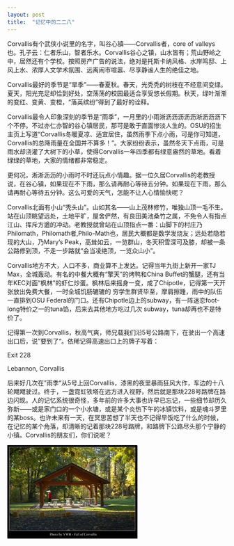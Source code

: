 ```yaml
---
layout: post
title:  "记忆中的二二八"
---
```


Corvallis有个武侠小说里的名字，叫谷心镇——Corvallis者，core of  valleys也。孔子云：仁者乐山，智者乐水。Corvallis谷心之镇，山水皆有；荒山野岭之中，居然还有个学校。按照房产广告的说法，绝对是托斯卡纳风格、水岸鸣邸、上风上水、浓厚人文学术氛围、远离闹市喧嚣、尽享静谧人生的绝佳之地。

Corvallis最好的季节是“旱季”——春夏秋。春天，光秃秃的树枝在不经意间变绿。夏天，阳光充足却恰到好处，空荡荡的校园最适合享受悠长假期。秋天，绿叶渐渐的变红、变黄、变橙，“落英缤纷”得到了最好的诠释。

Corvallis最令人印象深刻的季节是“雨季”，一月里的小雨淅沥沥沥沥沥淅沥沥沥下个不停。不过亦仁亦智的谷心镇居民，那可是敢于直面惨淡人生的。OSU的招生主页上写道“Corvallis冬暖夏凉、适宜居住，虽然雨季下点小雨，可是你可知道，Corvallis的总降雨量在全国并不算多！”。大家纷纷表示，虽然冬天下点雨，可是雨水却浇灌了大树下的小草，使得Corvallis一年四季都有绿意盎然的草地。看着绿绿的草地，大家的情绪都非常稳定。

更何况，淅淅沥沥的小雨时不时还玩点小情趣。据一位久居Corvallis的老教授说，在谷心镇，如果现在不下雨，那么请再耐心等待五分钟。如果现在下雨，那么请再耐心等待五分钟。这么可爱的天气，怎能不让人心情愉快呢？

Corvallis北面有小山“秃头山”。山如其名——山上茂林修竹，唯独山顶一毛不生。站在山顶眺望远处，土地平旷，屋舍俨然，有良田美池桑竹之属，不免令人有指点江山、挥斥方遒的冲动。老教授就曾站在山顶指点一番：山脚下的村庄乃Philomath，Philomath者,Philo-Math也，居民大概都是数学发烧友；远处若隐若现的大山，乃Mary’s Peak，高耸如云，一览群山，冬天积雪深可及膝，却被一条公路修到顶，不走一步路就“会当凌绝顶，一览众山小”。

Corvallis地方不大，人口不多，商业算不上发达。记得当年九街上新开一家TJ Max，全城轰动。有名的中餐大概有“擎天”的烤鸭和China Buffet的蟹腿，还有当年KEC对面“枫林”的虾仁炒蛋。枫林后来摇身一变，成了Chipotle，记得第一天开张放出免费大餐，一时全城饥肠辘辘的
穷学生群贤毕至，摩肩擦踵，雨中的队伍一直排到OSU Federal的门口。还有Chipotle边上的subway，有一阵迷恋foot-long特价之一的tuna馅，后来去其他地方吃过几次
subway，tuna却再也不是特价了。

记得第一次到Corvallis，秋高气爽，师兄载我们沿5号公路南下，在驶出一个高速出口后，说”要到了“。依稀记得高速出口上的牌子写着：

Exit 228

Lebannon, Corvallis

后来好几次在”雨季“从5号上回Corvallis，漆黑的夜里暴雨狂风大作，车边的十八轮飕飕驶过。终于，一盏霓虹铁塔在远方进入视野，然后就是那块228号路牌在路边闪现。人的记忆系统很奇怪，多年前的许多大事也许早已忘记，一些细节却历久弥新——或是家门口的一个小水塘，或是某个炎热下午的冰镇饮料，或是魂斗罗里的某boss。也许未来有一天，在冥思苦想了半天也不记得早饭吃了什么的时候，在记忆的某个角落，却清晰的记着那块228号路牌，和路牌下公路尽头那个宁静的小镇。Corvallis的朋友们，你们说呢？

![](/images/2010-09-22-记忆中的二二八/corvallis.jpg)